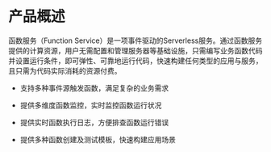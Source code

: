 # 产品概述

函数服务（Function Service）是一项事件驱动的Serverless服务。通过函数服务提供的计算资源，用户无需配置和管理服务器等基础设施，只需编写业务函数代码并设置运行条件，即可弹性、可靠地运行代码，快速构建任何类型的应用与服务，且只需为代码实际消耗的资源付费。

* 支持多种事件源触发函数，满足复杂的业务需求

* 提供多维度函数监控，实时监控函数运行状况

* 提供实时函数执行日志，方便排查函数运行错误

* 提供多种函数创建及测试模板，快速构建应用场景
